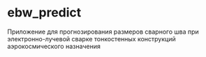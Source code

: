 # ebw_predict
Приложение для прогнозирования размеров сварного шва при электронно-лучевой сварке тонкостенных конструкций аэрокосмического назначения

